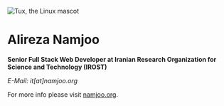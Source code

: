    ![Tux, the Linux mascot](http://namjoo.org/namjoo.jpg)

# Alireza Namjoo

**Senior Full Stack Web Developer at Iranian Research Organization for Science and Technology (IROST)**

*E-Mail: it[at]namjoo.org*

For more info please visit [namjoo.org](https://namjoo.org).
